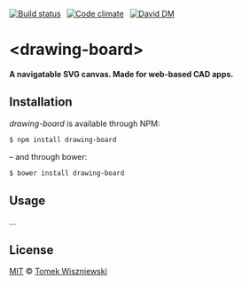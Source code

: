 [![Build status](https://img.shields.io/travis/tomekwi/drawing-board.html/master.svg?style=flat-square)](https://travis-ci.org/tomekwi/drawing-board.html)
 [![Code climate](https://img.shields.io/codeclimate/github/tomekwi/drawing-board.html.svg?style=flat-square)](https://codeclimate.com/github/tomekwi/drawing-board.html)
 [![David DM](https://img.shields.io/david/tomekwi/drawing-board.html.svg?style=flat-square)](http://david-dm.org/tomekwi/drawing-board.html)




&lt;drawing-board&gt;
=====================

**A navigatable SVG canvas. Made for web-based CAD apps.**




Installation
------------

*drawing-board* is available through NPM:

```sh
$ npm install drawing-board
```

– and through bower:

```sh
$ bower install drawing-board
```




Usage
-----

…



License
-------

[MIT][] © [Tomek Wiszniewski][]

[MIT]: ./License.md
[Tomek Wiszniewski]: https://github.com/tomekwi
